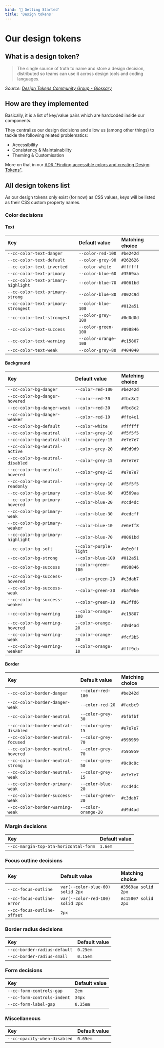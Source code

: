 ```yaml
---
kind: '🏡 Getting Started'
title: 'Design tokens'
---
```


# Our design tokens

## What is a design token?

> The single source of truth to name and store a design decision, distributed so teams can use it across design tools and coding languages.

*Source: [Design Tokens Community Group - Glossary](https://www.designtokens.org/glossary/)*

## How are they implemented

Basically, it is a list of key/value pairs which are hardcoded inside our components.

They centralize our design decisions and allow us (among other things) to tackle the following related problematics:

- Accessibility
- Consistency & Maintainability
- Theming & Customisation

More on that in our [ADR "Finding accessible colors and creating Design Tokens"](https://www.clever-cloud.com/doc/clever-components/?path=/docs/📌-architecture-decision-records-adr-0017-finding-accessible-colors-and-creating-design-tokens--docs).

## All design tokens list

As our design tokens only exist (for now) as CSS values, keys will be listed as their CSS custom property names.

### Color decisions

#### Text

| Key                                 | Default value        | Matching choice |
|:------------------------------------|:---------------------|:----------------|
| `--cc-color-text-danger`            | `--color-red-100`    | `#be242d`       |
| `--cc-color-text-default`           | `--color-grey-90`    | `#262626`       |
| `--cc-color-text-inverted`          | `--color-white`      | `#ffffff`       |
| `--cc-color-text-primary`           | `--color-blue-60`    | `#3569aa`       |
| `--cc-color-text-primary-highlight` | `--color-blue-70`    | `#0061bd`       |
| `--cc-color-text-primary-strong`    | `--color-blue-80`    | `#002c9d`       |
| `--cc-color-text-primary-strongest` | `--color-blue-100`   | `#012a51`       |
| `--cc-color-text-strongest`         | `--color-grey-100`   | `#0d0d0d`       |
| `--cc-color-text-success`           | `--color-green-100`  | `#098846`       |
| `--cc-color-text-warning`           | `--color-orange-100` | `#c15807`       |
| `--cc-color-text-weak`              | `--color-grey-80`    | `#404040`       |

#### Background

| Key                               | Default value          | Matching choice |
|:----------------------------------|:-----------------------|:----------------|
| `--cc-color-bg-danger`            | `--color-red-100`      | `#be242d`       |
| `--cc-color-bg-danger-hovered`    | `--color-red-30`       | `#fbc8c2`       |
| `--cc-color-bg-danger-weak`       | `--color-red-30`       | `#fbc8c2`       |
| `--cc-color-bg-danger-weaker`     | `--color-red-10`       | `#ffe4e1`       |
| `--cc-color-bg-default`           | `--color-white`        | `#ffffff`       |
| `--cc-color-bg-neutral`           | `--color-grey-10`      | `#f5f5f5`       |
| `--cc-color-bg-neutral-alt`       | `--color-grey-15`      | `#e7e7e7`       |
| `--cc-color-bg-neutral-active`    | `--color-grey-20`      | `#d9d9d9`       |
| `--cc-color-bg-neutral-disabled`  | `--color-grey-15`      | `#e7e7e7`       |
| `--cc-color-bg-neutral-hovered`   | `--color-grey-15`      | `#e7e7e7`       |
| `--cc-color-bg-neutral-readonly`  | `--color-grey-10`      | `#f5f5f5`       |
| `--cc-color-bg-primary`           | `--color-blue-60`      | `#3569aa`       |
| `--cc-color-bg-primary-hovered`   | `--color-blue-20`      | `#ccd4dc`       |
| `--cc-color-bg-primary-weak`      | `--color-blue-30`      | `#cedcff`       |
| `--cc-color-bg-primary-weaker`    | `--color-blue-10`      | `#e6eff8`       |
| `--cc-color-bg-primary-highlight` | `--color-blue-70`      | `#0061bd`       |
| `--cc-color-bg-soft`              | `--color-purple-light` | `#e0e0ff`       |
| `--cc-color-bg-strong`            | `--color-blue-100`     | `#012a51`       |
| `--cc-color-bg-success`           | `--color-green-100`    | `#098846`       |
| `--cc-color-bg-success-hovered`   | `--color-green-20`     | `#c3dab7`       |
| `--cc-color-bg-success-weak`      | `--color-green-30`     | `#baf0be`       |
| `--cc-color-bg-success-weaker`    | `--color-green-10`     | `#e3ffd6`       |
| `--cc-color-bg-warning`           | `--color-orange-100`   | `#c15807`       |
| `--cc-color-bg-warning-hovered`   | `--color-orange-20`    | `#d9d4ad`       |
| `--cc-color-bg-warning-weak`      | `--color-orange-30`    | `#fcf3b5`       |
| `--cc-color-bg-warning-weaker`    | `--color-orange-10`    | `#fff9cb`       |

#### Border

| Key                                  | Default value         | Matching choice |
|:-------------------------------------|:----------------------|:----------------|
| `--cc-color-border-danger`           | `--color-red-100`     | `#be242d`       |
| `--cc-color-border-danger-weak`      | `--color-red-20`      | `#facbc9`       |
| `--cc-color-border-neutral`          | `--color-grey-30`     | `#bfbfbf`       |
| `--cc-color-border-neutral-disabled` | `--color-grey-15`     | `#e7e7e7`       |
| `--cc-color-border-neutral-focused`  | `--color-grey-70`     | `#595959`       |
| `--cc-color-border-neutral-hovered`  | `--color-grey-70`     | `#595959`       |
| `--cc-color-border-neutral-strong`   | `--color-grey-50`     | `#8c8c8c`       |
| `--cc-color-border-neutral-weak`     | `--color-grey-15`     | `#e7e7e7`       |
| `--cc-color-border-primary-weak`     | `--color-blue-20`     | `#ccd4dc`       |
| `--cc-color-border-success-weak`     | `--color-green-20`    | `#c3dab7`       |
| `--cc-color-border-warning-weak`     | `--color-orange-20`   | `#d9d4ad`       |

### Margin decisions

| Key                                   | Default value  |
|:--------------------------------------|:---------------|
| `--cc-margin-top-btn-horizontal-form` | `1.6em`        |

### Focus outline decisions

| Key                         | Default value                    | Matching choice     |
|:----------------------------|:---------------------------------|:--------------------|
| `--cc-focus-outline`        | `var(--color-blue-60) solid 2px` | `#3569aa solid 2px` |
| `--cc-focus-outline-error`  | `var(--color-red-100) solid 2px` | `#c15807 solid 2px` |
| `--cc-focus-outline-offset` | `2px`                            |                     |

### Border radius decisions

| Key                          | Default value  |
|:-----------------------------|:---------------|
| `--cc-border-radius-default` | `0.25em`       |
| `--cc-border-radius-small`   | `0.15em`       |

### Form decisions

| Key                         | Default value |
|:----------------------------|:--------------|
| `--cc-form-controls-gap`    | `2em`         |
| `--cc-form-controls-indent` | `34px`        |
| `--cc-form-label-gap`       | `0.35em`      |

### Miscellaneous

| Key                          | Default value |
|:-----------------------------|:--------------|
| `--cc-opacity-when-disabled` | `0.65em`      |
